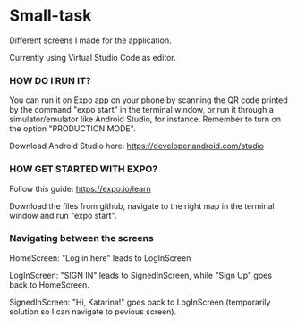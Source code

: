 # Small-task
Different screens I made for the application.

Currently using Virtual Studio Code as editor. 

### **HOW DO I RUN IT?**
You can run it on Expo app on your phone by scanning 
the QR code printed by the command "expo start" in the terminal window, or run it through a simulator/emulator like Android Studio, for instance. Remember to turn on the option "PRODUCTION MODE". 

Download Android Studio here: https://developer.android.com/studio

### **HOW GET STARTED WITH EXPO?**
Follow this guide: https://expo.io/learn

Download the files from github, navigate to the right map in the terminal window and run "expo start". 


### **Navigating between the screens**
HomeScreen: "Log in here" leads to LogInScreen

LogInScreen: "SIGN IN" leads to SignedInScreen, while "Sign Up" goes back to HomeScreen.

SignedInScreen: "Hi, Katarina!" goes back to LogInScreen (temporarily solution so I can navigate to pevious screen). 



